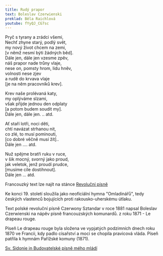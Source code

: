 ```yaml
---
title: Rudý prapor
text: Boleslav Czerwienski
preklad: Běla Raichlová
youtube: fYyQJ_CG7sc
---
```


Pryč s tyrany a zrádci všemi,  
Nechť zhyne starý, podlý svět,  
my nový život chcem na zemi,  
[v němž nesmí býti žádných běd].  
Dále jen, dále jen vzesme zpěv,  
náš prapor nade trůny vlaje,  
nese on, pomsty hrom, lidu hněv,  
volnosti nese zjev   
a rudě do krvava vlaje  
[je na něm pracovníků krev].

Krev naše prolévaná katy,  
my oplýváme slzami,  
však přijde jednou den odplaty  
[a potom budem soudit my].  
Dále jen, dále jen. .. atd.

Ať staří lotři, noci děti,  
chtí navázat strhanou nit,  
co zlé, to musí pominouti,  
[co dobré věčně musí žít]..  
Dále jen .... atd.

Nuž spějme bratři ruku v ruce,  
v šik mocný, svorný jako proud,  
jak veletok, jenž proudí prudce,  
[musíme cíle dostihnout].  
Dále jen ... atd.  

Francouzký text lze najít na stánce [Revoluční písně](http://revolucnipisne.blog.cz/0909/rudy-prapor)

Ke konci 19. století sloužila jako  neoficiální hymna "Omladinářů", tedy  českých vlastenců bojujících proti rakousko-uherskému útlaku. 

Text polské revoluční písně  Czerwony Sztandar  v roce 1881 napsal Boleslav Czerwienski na nápěv  písně francouzských komunardů. z roku 1871 -  Le drapeau rouge.

Píseň Le drapeau rouge byla složena ve vypjatých podzimních dnech roku 1870 ve Francii, kdy padlo císařství a moci se chopila pravicová vláda. Píseň patřila k hymnám  Pařížské komuny (1871).

[Sv. Sidonie in Budovatelské písně mého mládí](https://drobnostisv-sidonie.webnode.cz/news/budovatelske-pisne-meho-mladi/)


